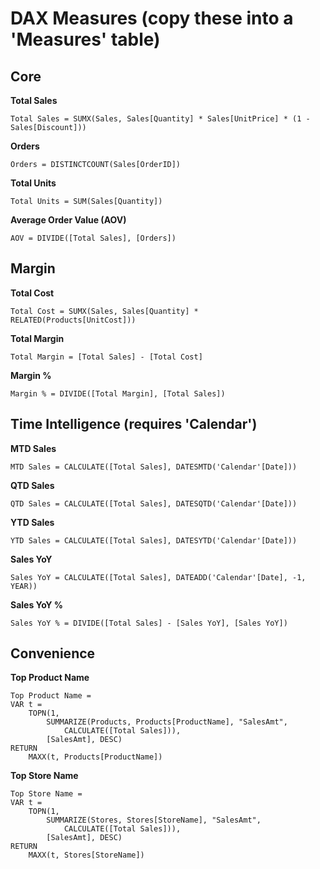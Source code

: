 # DAX Measures (copy these into a 'Measures' table)

## Core
**Total Sales**
```DAX
Total Sales = SUMX(Sales, Sales[Quantity] * Sales[UnitPrice] * (1 - Sales[Discount]))
```
**Orders**
```DAX
Orders = DISTINCTCOUNT(Sales[OrderID])
```
**Total Units**
```DAX
Total Units = SUM(Sales[Quantity])
```
**Average Order Value (AOV)**
```DAX
AOV = DIVIDE([Total Sales], [Orders])
```

## Margin
**Total Cost**
```DAX
Total Cost = SUMX(Sales, Sales[Quantity] * RELATED(Products[UnitCost]))
```
**Total Margin**
```DAX
Total Margin = [Total Sales] - [Total Cost]
```
**Margin %**
```DAX
Margin % = DIVIDE([Total Margin], [Total Sales])
```

## Time Intelligence (requires 'Calendar')
**MTD Sales**
```DAX
MTD Sales = CALCULATE([Total Sales], DATESMTD('Calendar'[Date]))
```
**QTD Sales**
```DAX
QTD Sales = CALCULATE([Total Sales], DATESQTD('Calendar'[Date]))
```
**YTD Sales**
```DAX
YTD Sales = CALCULATE([Total Sales], DATESYTD('Calendar'[Date]))
```
**Sales YoY**
```DAX
Sales YoY = CALCULATE([Total Sales], DATEADD('Calendar'[Date], -1, YEAR))
```
**Sales YoY %**
```DAX
Sales YoY % = DIVIDE([Total Sales] - [Sales YoY], [Sales YoY])
```

## Convenience
**Top Product Name**
```DAX
Top Product Name =
VAR t =
    TOPN(1,
        SUMMARIZE(Products, Products[ProductName], "SalesAmt",
            CALCULATE([Total Sales])),
        [SalesAmt], DESC)
RETURN
    MAXX(t, Products[ProductName])
```
**Top Store Name**
```DAX
Top Store Name =
VAR t =
    TOPN(1,
        SUMMARIZE(Stores, Stores[StoreName], "SalesAmt",
            CALCULATE([Total Sales])),
        [SalesAmt], DESC)
RETURN
    MAXX(t, Stores[StoreName])
```
